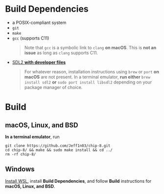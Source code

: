 # Build Dependencies
- a POSIX-compliant system
- `git`
- `make`
- `gcc` (supports C11)
    > Note that `gcc` is a symbolic link to `clang` **on macOS**. This is **not an issue** as long as `clang` supports C11.
- [SDL2 **with developer files**](https://wiki.libsdl.org/SDL2/Installation)
    > For whatever reason, installation instructions using `brew` or `port` **on macOS** are not present. In a terminal emulator, **run either** `brew install sdl2` **or** `sudo port install libsdl2` depending on your package manager of choice.
# Build
## macOS, Linux, and BSD
**In a terminal emulator**, run
```
git clone https://github.com/Jeff1n03/chip-8.git
cd chip-8/ && make && sudo make install && cd ../
rm -rf chip-8/
```
## Windows
[Install WSL](https://learn.microsoft.com/en-us/windows/wsl/install), install **Build Dependencies**, and follow **Build** instructions for **macOS, Linux, and BSD**.
